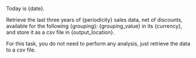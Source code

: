 Today is {date}.

Retrieve the last three years of {periodicity} sales data, net of discounts, available for the following {grouping}: {grouping_value} in its {currency}, and store it as a csv file in {output_location}.

For this task, you do not need to perform any analysis, just retrieve the data to a csv file.
